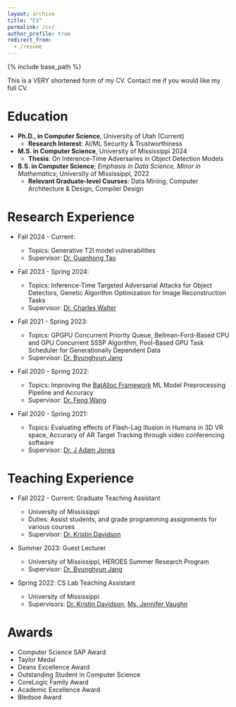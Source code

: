```yaml
---
layout: archive
title: "CV"
permalink: /cv/
author_profile: true
redirect_from:
  - /resume
---
```


{% include base_path %}

This is a VERY shortened form of my CV. Contact me if you would like my full CV.

Education
======
* **Ph.D., in Computer Science**, University of Utah (Current)
    * **Research Interest**: AI/ML Security & Trustworthiness
    <!-- * **Relevant Courses**: Computer Vision, ML Security -->
* **M.S. in Computer Science**, University of Mississippi 2024
    * **Thesis**: On Interence-Time Adversaries in Object Detection Models
    <!-- * **Relevant Courses**: Machine Learning, Natural Language Processing, Genetic Algorithms, Algorithm Analysis -->
* **B.S. in Computer Science**; _Emphasis in Data Science, Minor in Mathematics_; University of Mississippi, 2022
    * **Relevant Graduate-level Courses**: Data Mining, Computer Architecture & Design, Compiler Design
    <!-- * **Relevant Regular Courses**: Data Science, Information Visualization, Operating Systems, Database Systems
    * **Significant Awards**: Taylor Medal -->

Research Experience
======
* Fall 2024 - Current:
  * Topics: Generative T2I model vulnerabilities
  * Supervisor: [Dr. Guanhong Tao](https://tao.aisec.world)

* Fall 2023 - Spring 2024: 
  * Topics: Inference-Time Targeted Adversarial Attacks for Object Detectors, Genetic Algorithm Optimization for Image Reconstruction Tasks
  * Supervisor: [Dr. Charles Walter](https://engineering.olemiss.edu/people-charles-walter/)

* Fall 2021 - Spring 2023: 
  * Topics: GPGPU Concurrent Priority Queue, Bellman-Ford-Based CPU and GPU Concurrent SSSP Algorithm, Pool-Based GPU Task Scheduler for Generationally Dependent Data
  * Supervisor: [Dr. Byunghyun Jang](https://engineering.olemiss.edu/people-byunghyun-jang/)

* Fall 2020 - Spring 2022:
  * Topics: Improving the [BatAlloc Framework](https://dl.acm.org/doi/10.1145/3077839.3077863) ML Model Preprocessing Pipeline and Accuracy
  * Supervisor: [Dr. Feng Wang](https://engineering.olemiss.edu/people-feng-wang/)

* Fall 2020 - Spring 2021:
  * Topics: Evaluating effects of Flash-Lag Illusion in Humans in 3D VR space, Accuracy of AR Target Tracking through video conferencing software
  * Supervisor: [Dr. J Adam Jones](http://hi5lab.org/doku.php?id=adam_jones:home)


Teaching Experience
======
* Fall 2022 - Current: Graduate Teaching Assistant
  * University of Mississippi
  * Duties: Assist students, and grade programming assignments for various courses
  * Supervisor: [Dr. Kristin Davidson](https://cs.olemiss.edu/faculty/davidson/)

* Summer 2023: Guest Lecturer
  * University of Mississippi, HEROES Summer Research Program
  * Supervisor: [Dr. Byunghyun Jang](https://engineering.olemiss.edu/people-byunghyun-jang/)

* Spring 2022: CS Lab Teaching Assistant
  * University of Mississippi
  * Supervisors: [Dr. Kristin Davidson](https://cs.olemiss.edu/faculty/davidson/), [Ms. Jennifer Vaughn](https://olemiss.edu/people/jlvaughn)

Awards
=====
* Computer Science SAP Award
* Taylor Medal
* Deans Excellence Award
* Outstanding Student in Computer Science
* CoreLogic Family Award
* Academic Excellence Award
* Bledsoe Award